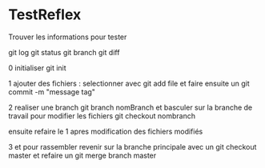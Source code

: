 # TestReflex
Trouver les informations pour tester

git log
git status
git branch
git diff


0 initialiser git init


1 ajouter des fichiers : selectionner avec git add file et faire ensuite un git commit -m "message tag"

2 realiser une branch git branch nomBranch et basculer sur la branche de travail pour modifier les fichiers git checkout nombranch

ensuite refaire le 1 apres modification des fichiers modifiés

3 et pour rassembler revenir sur la branche principale avec un git checkout master et refaire un git merge branch master


